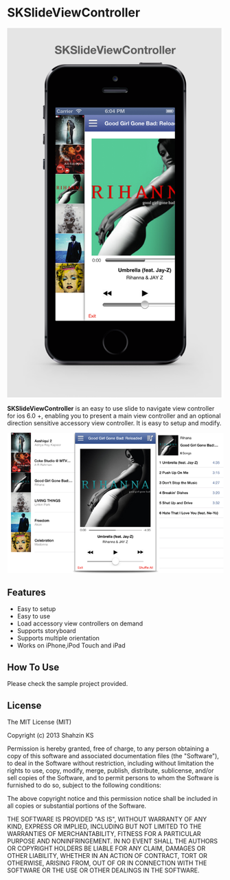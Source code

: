 SKSlideViewController
=========

![Alt text](/READMESCR/promo.png?raw=true)

**SKSlideViewController** is an easy to use slide to navigate view controller for ios 6.0 +, enabling you to present a main view controller and an optional direction sensitive accessory view controller. It is easy to setup and modify.

![Alt text](/READMESCR/preview.png?raw=true)

Features
----
- Easy to setup
- Easy to use
- Load accessory view controllers on demand
- Supports storyboard
- Supports multiple orientation
- Works on iPhone,iPod Touch and iPad

How To Use
----
Please check the sample project provided.


License
----

 The MIT License (MIT)
 
 Copyright (c) 2013 Shahzin KS
 
 Permission is hereby granted, free of charge, to any person obtaining a copy
 of this software and associated documentation files (the "Software"), to deal
 in the Software without restriction, including without limitation the rights
 to use, copy, modify, merge, publish, distribute, sublicense, and/or sell
 copies of the Software, and to permit persons to whom the Software is
 furnished to do so, subject to the following conditions:
 
 The above copyright notice and this permission notice shall be included in
 all copies or substantial portions of the Software.
 
 THE SOFTWARE IS PROVIDED "AS IS", WITHOUT WARRANTY OF ANY KIND, EXPRESS OR
 IMPLIED, INCLUDING BUT NOT LIMITED TO THE WARRANTIES OF MERCHANTABILITY,
 FITNESS FOR A PARTICULAR PURPOSE AND NONINFRINGEMENT. IN NO EVENT SHALL THE
 AUTHORS OR COPYRIGHT HOLDERS BE LIABLE FOR ANY CLAIM, DAMAGES OR OTHER
 LIABILITY, WHETHER IN AN ACTION OF CONTRACT, TORT OR OTHERWISE, ARISING FROM,
 OUT OF OR IN CONNECTION WITH THE SOFTWARE OR THE USE OR OTHER DEALINGS IN
 THE SOFTWARE.
 
  
    